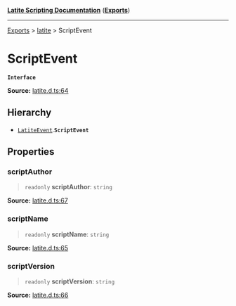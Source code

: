 [**Latite Scripting Documentation**](../../README.md) ([**Exports**](../../exports.md))

---

[Exports](../../exports.md) > [latite](../index.md) > ScriptEvent

# ScriptEvent

**`Interface`**

**Source:** [latite.d.ts:64](https://github.com/LatiteScripting/latitescripting.github.io/blob/796c413/definitions/latite.d.ts#L64)

## Hierarchy

- [`LatiteEvent`](interface.LatiteEvent.md).**`ScriptEvent`**

## Properties

### scriptAuthor

> `readonly` **scriptAuthor**: `string`

**Source:** [latite.d.ts:67](https://github.com/LatiteScripting/latitescripting.github.io/blob/796c413/definitions/latite.d.ts#L67)

### scriptName

> `readonly` **scriptName**: `string`

**Source:** [latite.d.ts:65](https://github.com/LatiteScripting/latitescripting.github.io/blob/796c413/definitions/latite.d.ts#L65)

### scriptVersion

> `readonly` **scriptVersion**: `string`

**Source:** [latite.d.ts:66](https://github.com/LatiteScripting/latitescripting.github.io/blob/796c413/definitions/latite.d.ts#L66)
